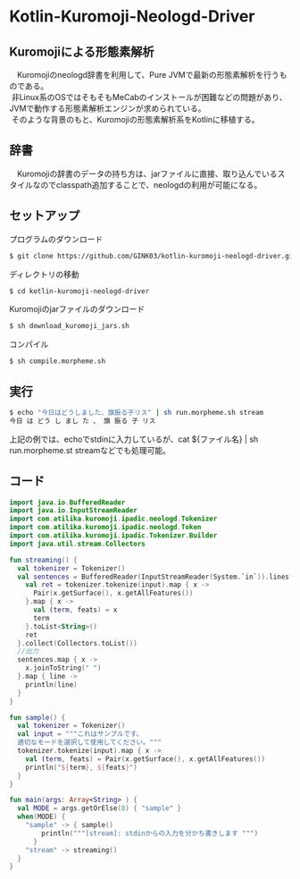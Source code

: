 # Kotlin-Kuromoji-Neologd-Driver

## Kuromojiによる形態素解析
　Kuromojiのneologd辞書を利用して、Pure JVMで最新の形態素解析を行うものである。  
  非Linux系のOSではそもそもMeCabのインストールが困難などの問題があり、JVMで動作する形態素解析エンジンが求められている。  
  そのような背景のもと、Kuromojiの形態素解析系をKotlinに移植する。

## 辞書
　Kuromojiの辞書のデータの持ち方は、jarファイルに直接、取り込んでいるスタイルなのでclasspath追加することで、neologdの利用が可能になる。  

## セットアップ
プログラムのダウンロード
```sh
$ git clone https://github.com/GINK03/kotlin-kuromoji-neologd-driver.git
```
ディレクトリの移動
```sh
$ cd kotlin-kuromoji-neologd-driver
```
Kuromojiのjarファイルのダウンロード
```sh
$ sh download_kuromoji_jars.sh
```
コンパイル
```sh
$ sh compile.morpheme.sh
```

## 実行
```sh
$ echo "今日はどうしました、旗振る子リス" | sh run.morpheme.sh stream
今日 は どう し まし た 、 旗 振る 子 リス
```
上記の例では、echoでstdinに入力しているが、cat ${ファイル名} | sh run.morpheme.st streamなどでも処理可能。

## コード


```kotlin
import java.io.BufferedReader
import java.io.InputStreamReader
import com.atilika.kuromoji.ipadic.neologd.Tokenizer
import com.atilika.kuromoji.ipadic.neologd.Token
import com.atilika.kuromoji.ipadic.Tokenizer.Builder
import java.util.stream.Collectors

fun streaming() {
  val tokenizer = Tokenizer()
  val sentences = BufferedReader(InputStreamReader(System.`in`)).lines().map { input ->
    val ret = tokenizer.tokenize(input).map { x ->
      Pair(x.getSurface(), x.getAllFeatures())
    }.map { x ->
      val (term, feats) = x
      term
    }.toList<String>()
    ret
  }.collect(Collectors.toList())
  //出力
  sentences.map { x ->
    x.joinToString(" ")
  }.map { line ->
    println(line)
  }
}

fun sample() {
  val tokenizer = Tokenizer()
  val input = """これはサンプルです。
  適切なモードを選択して使用してください。"""
  tokenizer.tokenize(input).map { x ->
    val (term, feats) = Pair(x.getSurface(), x.getAllFeatures())
    println("${term}, ${feats}")
  }
}

fun main(args: Array<String> ) {
  val MODE = args.getOrElse(0) { "sample" }
  when(MODE) {
    "sample" -> { sample()
        println("""[stream]: stdinからの入力を分かち書きします """)
      }
    "stream" -> streaming()
  }
}
```
